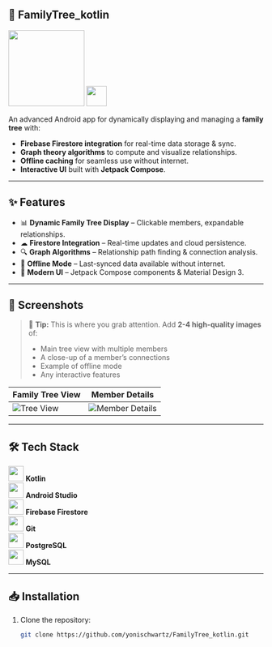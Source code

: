 ## 🌳 FamilyTree_kotlin  

[<img src="https://upload.wikimedia.org/wikipedia/commons/7/78/Google_Play_Store_badge_EN.svg" width="150"/>](https://play.google.com/store/apps/details?id=com.yoniSchwartz.YBMTree)
[<img src="https://cdn.jsdelivr.net/gh/devicons/devicon/icons/github/github-original.svg" width="40"/>](https://github.com/yonischwartz/FamilyTree_kotlin)

An advanced Android app for dynamically displaying and managing a **family tree** with:
- **Firebase Firestore integration** for real-time data storage & sync.
- **Graph theory algorithms** to compute and visualize relationships.
- **Offline caching** for seamless use without internet.
- **Interactive UI** built with **Jetpack Compose**.

---

## ✨ Features

- 📊 **Dynamic Family Tree Display** – Clickable members, expandable relationships.
- ☁ **Firestore Integration** – Real-time updates and cloud persistence.
- 🔍 **Graph Algorithms** – Relationship path finding & connection analysis.
- 📶 **Offline Mode** – Last-synced data available without internet.
- 🎨 **Modern UI** – Jetpack Compose components & Material Design 3.

---

## 📸 Screenshots

> 📌 **Tip:** This is where you grab attention. Add **2-4 high-quality images** of:
> - Main tree view with multiple members  
> - A close-up of a member’s connections  
> - Example of offline mode  
> - Any interactive features  

| Family Tree View | Member Details |
|------------------|----------------|
| ![Tree View](screenshots/tree_view.png) | ![Member Details](screenshots/member_details.png) |

---

## 🛠 Tech Stack

<img src="https://cdn.jsdelivr.net/gh/devicons/devicon/icons/kotlin/kotlin-original.svg" width="30"/> **Kotlin**  
<img src="https://cdn.jsdelivr.net/gh/devicons/devicon/icons/androidstudio/androidstudio-original.svg" width="30"/> **Android Studio**  
<img src="https://cdn.jsdelivr.net/gh/devicons/devicon/icons/firebase/firebase-plain.svg" width="30"/> **Firebase Firestore**  
<img src="https://cdn.jsdelivr.net/gh/devicons/devicon/icons/git/git-original.svg" width="30"/> **Git**  
<img src="https://cdn.jsdelivr.net/gh/devicons/devicon/icons/postgresql/postgresql-original.svg" width="30"/> **PostgreSQL**  
<img src="https://cdn.jsdelivr.net/gh/devicons/devicon/icons/mysql/mysql-original.svg" width="30"/> **MySQL**

---

## 📥 Installation

1. Clone the repository:
   ```bash
   git clone https://github.com/yonischwartz/FamilyTree_kotlin.git
